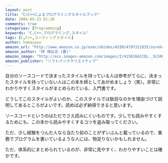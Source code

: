 ```yaml
---
layout: post
title: "C/C++によるプログラミングスタイルブック"
date: 2004-05-23 01:28
comments: true
categories: [Programming]
keywords: "C,C++,プログラミング,スタイル"
tags: [C,C++,コーディングスタイル]
author: hamasyou
amazon_url: "http://www.amazon.co.jp/exec/obidos/ASIN/4797311835/sorehabooks-22"
amazon_author: "林 晴比古 (著)"
amazon_image: "http://ecx.images-amazon.com/images/I/4158J6GCCQL._SL500_AA300_.jpg"
amazon_publisher: "ソフトバンククリエイティブ"
---
```


自分のソースコードで決まったスタイルを持っている人は参考がてらに、決まったスタイルを持っていない人はこの本を師としてあがめましょう（笑）。非常にわかりやすくスタイルがまとめられている、入門書です。


<!-- more -->

どうしてこのスタイルがよいのか、このスタイルでは駄目なのかを理由づけて説明してあるところがよいです。読めば必ず納得できると思います。

ソースコードというのはただでさえ読みにくいものです。少しでも読みやすくするためにも、この本から読みやすくするコツを盗み取ってください。

ただ、少し経験をつんだ人なら当たり前のことがずいぶんと載っているので、業務でプログラムを書いているような人には、物足りないかもしれません。

ただ、体系的にまとめられているのが、非常に見やすく、わかりやすいことは確かです。





